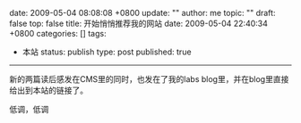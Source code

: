 date: 2009-05-04 08:08:08 +0800
update: ""
author: me
topic: ""
draft: false
top: false
title: 开始悄悄推荐我的网站
date: 2009-05-04 22:40:34 +0800
categories: []
tags:
- 本站
status: publish
type: post
published: true
---
<p>新的两篇读后感发在CMS里的同时，也发在了我的labs blog里，并在blog里直接给出到本站的链接了。</p>

<p>低调，低调</p>
